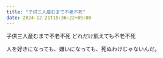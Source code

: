 ```yaml
---
title: "子供三人産むまで不老不死"
date: 2024-12-21T15:36:22+09:00
---
```

子供三人産むまで不老不死
どれだけ飢えても不老不死

人を好きになっても、嫌いになっても、死ぬわけじゃないんだ。
